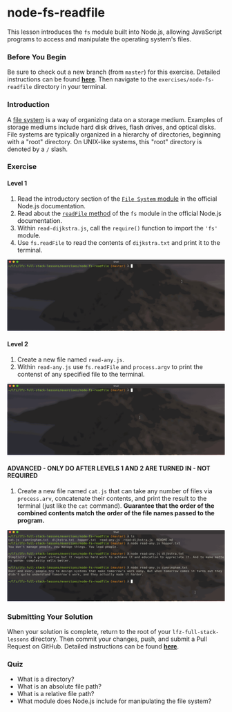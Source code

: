 # node-fs-readfile

This lesson introduces the `fs` module built into Node.js, allowing JavaScript programs to access and manipulate the operating system's files.

### Before You Begin

Be sure to check out a new branch (from `master`) for this exercise. Detailed instructions can be found [**here**](../../guides/before-each-exercise.md). Then navigate to the `exercises/node-fs-readfile` directory in your terminal.

### Introduction

A [file system](https://en.wikipedia.org/wiki/File_system) is a way of organizing data on a storage medium. Examples of storage mediums include hard disk drives, flash drives, and optical disks. File systems are typically organized in a hierarchy of directories, beginning with a "root" directory. On UNIX-like systems, this "root" directory is denoted by a `/` slash.

### Exercise

#### Level 1

1. Read the introductory section of the [`File System` module](https://nodejs.org/docs/latest-v10.x/api/fs.html#fs_file_system) in the official Node.js documentation.
1. Read about the [`readFile` method](https://nodejs.org/docs/latest-v10.x/api/fs.html#fs_fs_readfile_path_options_callback) of the `fs` module in the official Node.js documentation.
1. Within `read-dijkstra.js`, call the `require()` function to import the `'fs'` module.
1. Use `fs.readFile` to read the contents of `dijkstra.txt` and print it to the terminal.

<p align="middle">
  <img src="images/read-dijkstra.gif">
</p>

#### Level 2

1. Create a new file named `read-any.js`.
1. Within `read-any.js` use `fs.readFile` and `process.argv` to print the contenst of any specified file to the terminal.

<p align="middle">
  <img src="images/read-any.gif">
</p>

#### ADVANCED - ONLY DO AFTER LEVELS 1 AND 2 ARE TURNED IN - NOT REQUIRED

1. Create a new file named `cat.js` that can take any number of files via `process.arv`, concatenate their contents, and print the result to the terminal (just like the `cat` command). **Guarantee that the order of the combined contents match the order of the file names passed to the program.**

<p align="middle">
  <img src="images/cat.gif">
</p>


### Submitting Your Solution

When your solution is complete, return to the root of your `lfz-full-stack-lessons` directory. Then commit your changes, push, and submit a Pull Request on GitHub. Detailed instructions can be found [**here**](../../guides/after-each-exercise.md).

### Quiz

- What is a directory?
- What is an absolute file path?
- What is a relative file path?
- What module does Node.js include for manipulating the file system?
